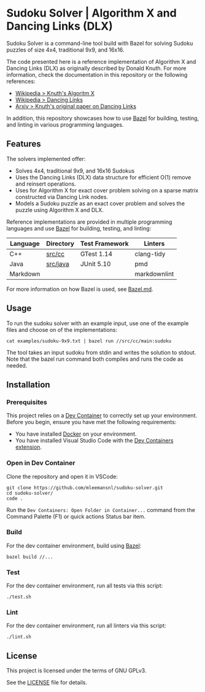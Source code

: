 # Sudoku Solver | Algorithm X and Dancing Links (DLX)

Sudoku Solver is a command-line tool build with Bazel for solving Sudoku puzzles
of size 4x4, traditional 9x9, and 16x16.

The code presented here is a reference implementation of Algorithm X and
Dancing Links (DLX) as originally described by Donald Knuth. For more
information, check the documentation in this repository or the following
references:

- [Wikipedia > Knuth's Algoritm X](https://en.wikipedia.org/wiki/Knuth%27s_Algorithm_X)
- [Wikipedia > Dancing Links](https://en.wikipedia.org/wiki/Dancing_Links)
- [Arxiv > Knuth's original paper on Dancing Links](https://arxiv.org/abs/cs/0011047)

In addition, this repository showcases how to use [Bazel](https://bazel.build/) for
building, testing, and linting in various programming languages.

## Features

The solvers implemented offer:

- Solves 4x4, traditional 9x9, and 16x16 Sudokus
- Uses the Dancing Links (DLX) data structure for efficient O(1) remove and
  reinsert operations.
- Uses for Algorithm X for exact cover problem solving on a sparse matrix constructed
  via Dancing Link nodes.
- Models a Sudoku puzzle as an exact cover problem and solves the puzzle using
  Algorithm X and DLX.

Reference implementations are provided in multiple programming languages and
use [Bazel](https://bazel.build/) for building, testing, and linting:

| Language | Directory            | Test Framework | Linters      |
| -------- | -------------------- | -------------- | ------------ |
| C++      | [src/cc](src/cc)     | GTest 1.14     | clang-tidy   |
| Java     | [src/java](src/java) | JUnit 5.10     | pmd          |
| Markdown |                      |                | markdownlint |

For more information on how Bazel is used, see [Bazel.md](Bazel.md).

## Usage

To run the sudoku solver with an example input, use one of the example files and
choose on of the implementations:

```shell
cat examples/sudoku-9x9.txt | bazel run //src/cc/main:sudoku
```

The tool takes an input sudoku from stdin and writes the solution to stdout.
Note that the bazel run command both compiles and runs the code as needed.

## Installation

### Prerequisites

This project relies on a [Dev Container](https://code.visualstudio.com/docs/devcontainers/containers)
to correctly set up your environment.
Before you begin, ensure you have met the following requirements:

- You have installed [Docker](https://www.docker.com/get-started/) on your environment.
- You have installed Visual Studio Code with the
  [Dev Containers extension](https://marketplace.visualstudio.com/items?itemName=ms-vscode-remote.remote-containers).

### Open in Dev Container

Clone the repository and open it in VSCode:

```shell
git clone https://github.com/mleemansnl/sudoku-solver.git
cd sudoku-solver/
code .
```

Run the `Dev Containers: Open Folder in Container...` command from the Command
Palette (F1) or quick actions Status bar item.

### Build

For the dev container environment, build using [Bazel](https://bazel.build/):

```shell
bazel build //...
```

### Test

For the dev container environment, run all tests via this script:

```shell
./test.sh
```

### Lint

For the dev container environment, run all linters via this script:

```shell
./lint.sh
```

## License

This project is licensed under the terms of GNU GPLv3.

See the [LICENSE](LICENSE) file for details.
